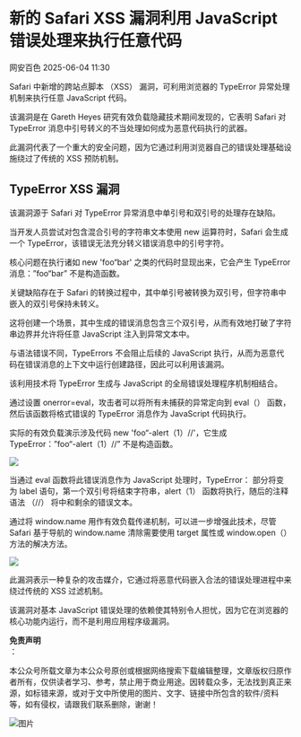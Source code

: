 #  新的 Safari XSS 漏洞利用 JavaScript 错误处理来执行任意代码   
 网安百色   2025-06-04 11:30  
  
Safari 中新增的跨站点脚本 （XSS） 漏洞，可利用浏览器的 TypeError 异常处理机制来执行任意 JavaScript 代码。  
  
该漏洞是在 Gareth Heyes 研究有效负载隐藏技术期间发现的，它表明 Safari 对 TypeError 消息中引号转义的不当处理如何成为恶意代码执行的武器。  
  
此漏洞代表了一个重大的安全问题，因为它通过利用浏览器自己的错误处理基础设施绕过了传统的 XSS 预防机制。  
## TypeError XSS 漏洞  
  
该漏洞源于 Safari 对 TypeError 异常消息中单引号和双引号的处理存在缺陷。  
  
当开发人员尝试对包含混合引号的字符串文本使用 new 运算符时，Safari 会生成一个 TypeError，该错误无法充分转义错误消息中的引号字符。  
  
核心问题在执行诸如 new 'foo“bar' 之类的代码时显现出来，它会产生 TypeError 消息：”foo“bar” 不是构造函数。  
  
关键缺陷存在于 Safari 的转换过程中，其中单引号被转换为双引号，但字符串中嵌入的双引号保持未转义。  
  
这将创建一个场景，其中生成的错误消息包含三个双引号，从而有效地打破了字符串边界并允许将任意 JavaScript 注入到异常文本中。  
  
与语法错误不同，TypeErrors 不会阻止后续的 JavaScript 执行，从而为恶意代码在错误消息的上下文中运行创建路径，因此可以利用该漏洞。  
  
该利用技术将 TypeError 生成与 JavaScript 的全局错误处理程序机制相结合。  
  
通过设置 onerror=eval，攻击者可以将所有未捕获的异常定向到 eval（） 函数，然后该函数将格式错误的 TypeError 消息作为 JavaScript 代码执行。  
  
实际的有效负载演示涉及代码 new 'foo“-alert（1）//'，它生成 TypeError：”foo“-alert（1）//” 不是构造函数。  
  
![](https://mmbiz.qpic.cn/mmbiz_png/1QIbxKfhZo5z2URYg8kLBEJWmWdnzFJyyWrDWiaSicIx7QVPPCuXwDR64kIS4p990OseJ307JZVXCfRyRBev2IZw/640?wx_fmt=png&from=appmsg "")  
  
当通过 eval 函数将此错误消息作为 JavaScript 处理时，TypeError： 部分将变为 label 语句，第一个双引号将结束字符串，alert（1） 函数将执行，随后的注释语法 （//） 将中和剩余的错误文本。  
  
通过将 window.name 用作有效负载传递机制，可以进一步增强此技术，尽管 Safari 基于导航的 window.name 清除需要使用 target 属性或 window.open（） 方法的解决方法。  
  
![](https://mmbiz.qpic.cn/mmbiz_png/1QIbxKfhZo5z2URYg8kLBEJWmWdnzFJyYKonCgAQWU8Kk2BfUfSicy7KyzmJBbHzQL9OuMMvcF8XXdA4QaNu5MA/640?wx_fmt=png&from=appmsg "")  
  
  
此漏洞表示一种复杂的攻击媒介，它通过将恶意代码嵌入合法的错误处理进程中来绕过传统的 XSS 过滤机制。  
  
该漏洞对基本 JavaScript 错误处理的依赖使其特别令人担忧，因为它在浏览器的核心功能内运行，而不是利用应用程序级漏洞。  
  
**免责声明**  
：  
  
本公众号所载文章为本公众号原创或根据网络搜索下载编辑整理，文章版权归原作者所有，仅供读者学习、参考，禁止用于商业用途。因转载众多，无法找到真正来源，如标错来源，或对于文中所使用的图片、文字、链接中所包含的软件/资料等，如有侵权，请跟我们联系删除，谢谢！  
  
![图片](https://mmbiz.qpic.cn/mmbiz_jpg/1QIbxKfhZo5lNbibXUkeIxDGJmD2Md5vKicbNtIkdNvibicL87FjAOqGicuxcgBuRjjolLcGDOnfhMdykXibWuH6DV1g/640?wx_fmt=other&from=appmsg&wxfrom=5&wx_lazy=1&wx_co=1&tp=webp "")  
  
  
